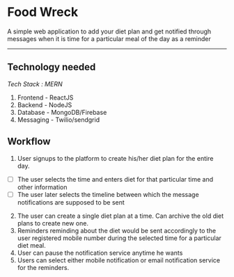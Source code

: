 # Food Wreck

A simple web application to add your diet plan and get notified through messages when it is time for a particular meal of the day as a reminder



---


## Technology needed

*Tech Stack : MERN*

1. Frontend - ReactJS
2. Backend - NodeJS
3. Database - MongoDB/Firebase
4. Messaging - Twilio/sendgrid


## Workflow

1. User signups to the platform to create his/her diet plan for the entire day. 
- [ ]   The user selects the time and enters diet for that particular time and other information
- [ ] The user later selects the timeline between which the message notifications are supposed to be sent 
2. The user can create a single diet plan at a time. Can archive the old diet plans to create new one. 
3. Reminders reminding about the diet would be sent accordingly to the user registered mobile number during the selected time for a particular diet meal. 
4. User can pause the notification service anytime he wants
5. Users can select either mobile notification or email notification service for the reminders. 
